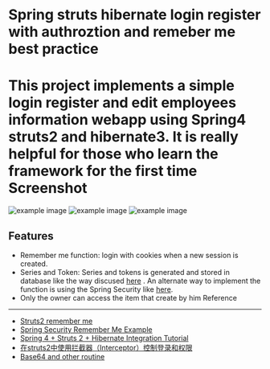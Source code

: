 Spring struts hibernate login register with authroztion and remeber me best practice
=====
This project implements a simple login register and edit employees information webapp using Spring4 struts2 and hibernate3.
It is really helpful for those who learn the framework for the first time
Screenshot
====
![example image](example-image.jpg "An exemplary image")
![example image](example-image.jpg "An exemplary image")
![example image](example-image.jpg "An exemplary image")

Features
---------
  * Remember me function: login with cookies when a new session is created.
  * Series and Token: Series and tokens is generated and stored in database like the way discused [here](http://stackoverflow.com/questions/14122365/struts2-remember-me) . An alternate way to implement the function is using the Spring Security like [here](http://www.mkyong.com/spring-security/spring-security-remember-me-example/).
  * Only the owner can access the item that create by him
Reference
----------
* [Struts2 remember me](http://stackoverflow.com/questions/14122365/struts2-remember-me)
* [Spring Security Remember Me Example](http://www.mkyong.com/spring-security/spring-security-remember-me-example/)
* [Spring 4 + Struts 2 + Hibernate Integration Tutorial](http://howtodoinjava.com/2014/05/14/spring-4-struts-2-hibernate-integration-tutorial/)
* [在struts2中使用拦截器（Interceptor）控制登录和权限](http://dengyin2000.iteye.com/blog/149260)
* [Base64 and other routine](https://github.com/spring-projects/spring-security/tree/master/web/src/main/java/org/springframework/security/web/authentication/rememberme)